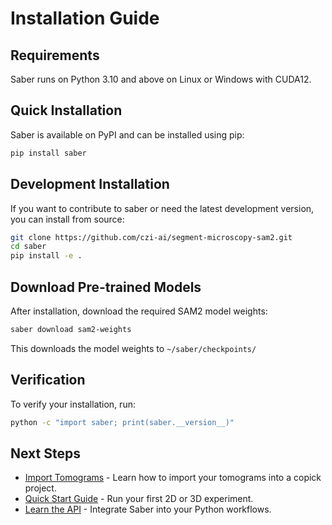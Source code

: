 # Installation Guide

## Requirements 

Saber runs on Python 3.10 and above on Linux or Windows with CUDA12. 

## Quick Installation

Saber is available on PyPI and can be installed using pip:

```bash
pip install saber
```

## Development Installation

If you want to contribute to saber or need the latest development version, you can install from source:

```bash
git clone https://github.com/czi-ai/segment-microscopy-sam2.git
cd saber
pip install -e .
```

## Download Pre-trained Models

After installation, download the required SAM2 model weights:

```bash
saber download sam2-weights 
```
This downloads the model weights to `~/saber/checkpoints/`

## Verification

To verify your installation, run:

```bash
python -c "import saber; print(saber.__version__)"
```

## Next Steps

- [Import Tomograms](import-tomos.md) - Learn how to import your tomograms into a copick project.
- [Quick Start Guide](quickstart.md) - Run your first 2D or 3D experiment. 
- [Learn the API](../api/quickstart.md) - Integrate Saber into your Python workflows. 